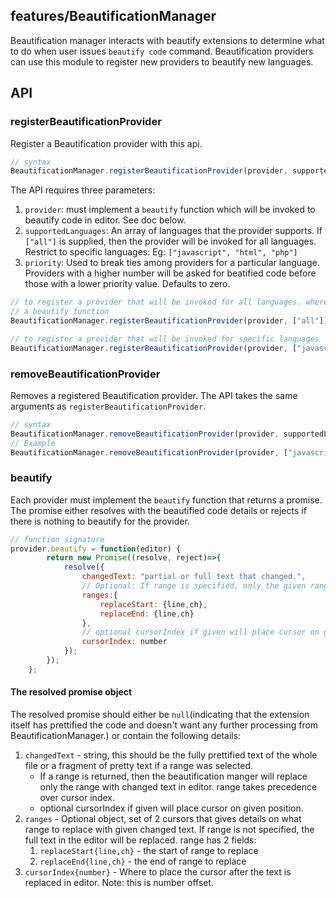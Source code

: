 <!-- Generated by documentation.js. Update this documentation by updating the source code. -->

## features/BeautificationManager

Beautification manager interacts with beautify extensions to determine what to do when user issues `beautify code`
command. Beautification providers can use this module to register new providers to beautify new languages.

## API

### registerBeautificationProvider

Register a Beautification provider with this api.

```js
// syntax
BeautificationManager.registerBeautificationProvider(provider, supportedLanguages, priority);
```

The API requires three parameters:

1.  `provider`: must implement a  `beautify` function which will be invoked to beautify code in editor. See doc below.
2.  `supportedLanguages`: An array of languages that the provider supports. If `["all"]` is supplied, then the
    provider will be invoked for all languages. Restrict to specific languages: Eg: `["javascript", "html", "php"]`
3.  `priority`: Used to break ties among providers for a particular language. Providers with a higher number
    will be asked for beatified code before those with a lower priority value. Defaults to zero.

```js
// to register a provider that will be invoked for all languages. where provider is any object that implements
// a beautify function
BeautificationManager.registerBeautificationProvider(provider, ["all"]);

// to register a provider that will be invoked for specific languages
BeautificationManager.registerBeautificationProvider(provider, ["javascript", "html", "php"]);
```

### removeBeautificationProvider

Removes a registered Beautification provider. The API takes the same arguments as `registerBeautificationProvider`.

```js
// syntax
BeautificationManager.removeBeautificationProvider(provider, supportedLanguages);
// Example
BeautificationManager.removeBeautificationProvider(provider, ["javascript", "html"]);
```

### beautify

Each provider must implement the `beautify` function that returns a promise. The promise either resolves with
the beautified code details or rejects if there is nothing to beautify for the provider.

```js
// function signature
provider.beautify = function(editor) {
        return new Promise((resolve, reject)=>{
            resolve({
                changedText: "partial or full text that changed.",
                // Optional: If range is specified, only the given range will be replaced. else full text is replaced
                ranges:{
                    replaceStart: {line,ch},
                    replaceEnd: {line,ch}
                },
                // optional cursorIndex if given will place cursor on given position.
                cursorIndex: number
            });
        });
    };
```

#### The resolved promise object

The resolved promise should either be `null`(indicating that the extension itself has prettified the code and
doesn't want any further processing from BeautificationManager.) or contain the following details:

1.  `changedText` - string, this should be the fully prettified text of the whole file or a fragment of pretty text
    if a range was selected.
    *   If a range is returned, then the beautification manger will replace only the range with changed text in editor.
        range takes precedence over cursor index.
    *   optional cursorIndex if given will place cursor on given position.
2.  `ranges` - Optional object, set of 2 cursors that gives details on what range to replace with given changed text.
    If range is not specified, the full text in the editor will be replaced. range has 2 fields:
    1.  `replaceStart{line,ch}` - the start of range to replace
    2.  `replaceEnd{line,ch}` - the end of range to replace
3.  `cursorIndex{number}` - Where to place the cursor after the text is replaced in editor. Note: this is number offset.
